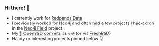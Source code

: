 ### Hi there! 👋
- I currently work for [Redpanda Data](https://www.redpanda.com)
- I previously worked for [Neo4j](https://www.neo4j.com) and often had a few projects I hacked on in the [Neo4j Field](https://github.com/neo4j-field/) project.
- My [🐡 OpenBSD](https://www.openbsd.org) [commits](https://github.com/openbsd/src/commits?author=voutilad) as `dv@` (or via [FreshBSD](https://freshbsd.org/openbsd/?committer[]=dv))
- Handy or interesting projects pinned below 👇
